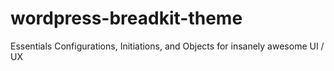 # wordpress-breadkit-theme
Essentials Configurations, Initiations, and Objects for insanely awesome UI / UX 
